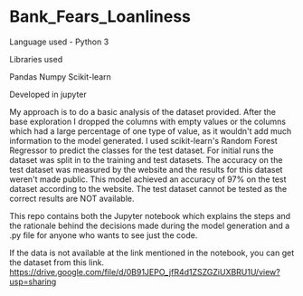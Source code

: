 # Bank_Fears_Loanliness

Language used - Python 3

Libraries used 

Pandas
Numpy
Scikit-learn

Developed in jupyter

My approach is to do a basic analysis of the dataset provided. After the base exploration I dropped the columns with empty values or the columns which had a large percentage of one type of value, as it wouldn't add much information to the model generated. I used scikit-learn's Random Forest Regressor to predict the classes for the test dataset. 
For initial runs the dataset was split in to the training and test datasets. The accuracy on the test dataset was measured by the website and the results for this dataset weren't made public. This model achieved an accuracy of 97% on the test dataset according to the website. The test dataset cannot be tested as the correct results are NOT available. 


This repo contains both the Jupyter notebook which explains the steps and the rationale behind the decisions made during the model generation and a .py file for anyone who wants to see just the code. 

If the data is not available at the link mentioned in the notebook, you can get the dataset from this link.
https://drive.google.com/file/d/0B91JEPO_jfR4d1ZSZGZiUXBRU1U/view?usp=sharing

